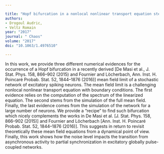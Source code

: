 ```yaml
---

title: "Hopf bifurcation in a nonlocal nonlinear transport equation stemming from stochastic neural dynamics"
authors:
- Drogoul Audric,
- Veltz Romain
year: "2017"
journal: " Chaos"
volume: "2017"
doi: "10.1063/1.4976510"

---
```

In this work, we provide three different numerical evidences for the occurrence of a Hopf bifurcation in a recently derived [De Masi et al., J. Stat. Phys. 158, 866–902 (2015) and Fournier and Löcherbach, Ann. Inst. H. Poincaré Probab. Stat. 52, 1844–1876 (2016)] mean field limit of a stochastic network of excitatory spiking neurons. The mean field limit is a challenging nonlocal nonlinear transport equation with boundary conditions. The first evidence relies on the computation of the spectrum of the linearized equation. The second stems from the simulation of the full mean field. Finally, the last evidence comes from the simulation of the network for a large number of neurons. We provide a “recipe” to find such bifurcation which nicely complements the works in De Masi et al. [J. Stat. Phys. 158, 866–902 (2015)] and Fournier and Löcherbach [Ann. Inst. H. Poincaré Probab. Stat. 52, 1844–1876 (2016)]. This suggests in return to revisit theoretically these mean field equations from a dynamical point of view. Finally, this work shows how the noise level impacts the transition from asynchronous activity to partial synchronization in excitatory globally pulse-coupled networks.
